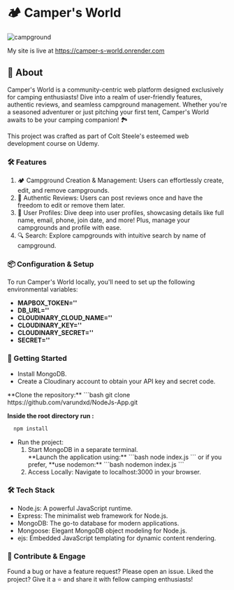 <h1>🏕 Camper's World</h1>

<p>
  <img src="https://i.imgur.com/NCajIoR.png" alt="campground">
</p>

My site is live at https://camper-s-world.onrender.com

<h2>🌲 About</h2>
Camper's World is a community-centric web platform designed exclusively for camping enthusiasts! Dive into a realm of user-friendly features, authentic reviews, and seamless campground management. Whether you're a seasoned adventurer or just pitching your first tent, Camper's World awaits to be your camping companion! 🏞

This project was crafted as part of Colt Steele's esteemed web development course on Udemy.

<h3>🛠 Features</h3>
<ol>
<li>🏕 Campground Creation & Management: Users can effortlessly create, edit, and remove campgrounds.</li>
<li>📝 Authentic Reviews: Users can post reviews once and have the freedom to edit or remove them later.</li>
<li>👤 User Profiles: Dive deep into user profiles, showcasing details like full name, email, phone, join date, and more! Plus, manage your campgrounds and profile with ease.</li>
<li>🔍 Search: Explore campgrounds with intuitive search by name of campground. 
</ol>

<h3>📦 Configuration & Setup</h3>
To run Camper's World locally, you'll need to set up the following environmental variables:
<b>
<ul>
<li>MAPBOX_TOKEN=''</li>
<li>DB_URL=''</li>
<li>CLOUDINARY_CLOUD_NAME=''</li>
<li>CLOUDINARY_KEY=''</li>
<li>CLOUDINARY_SECRET=''</li>
<li>SECRET=''</li>
</ul>
</b>
<h3>🚀 Getting Started</h3>
<ul>
<li>Install MongoDB.</li>
<li>Create a Cloudinary account to obtain your API key and secret code.</li></ul>
**Clone the repository:**
```bash
git clone https://github.com/varundxd/NodeJs-App.git

**Inside the root directory run :**
```bash
  npm install
```
<ul>
<li>Run the project:
  <ol>
<li>Start MongoDB in a separate terminal.</li>
**Launch the application using:**
```bash
node index.js
```
or if you prefer,
**use nodemon:**
```bash
nodemon index.js
```
<li>Access Locally: Navigate to localhost:3000 in your browser.</li>
</ul>
<h3>🛠 Tech Stack</h3>
<ul>
<li>Node.js: A powerful JavaScript runtime.</li>
<li>Express: The minimalist web framework for Node.js.</li>
<li>MongoDB: The go-to database for modern applications.</li>
<li>Mongoose: Elegant MongoDB object modeling for Node.js.</li>
<li>ejs: Embedded JavaScript templating for dynamic content rendering.</li>
</ul>

<h3>👋 Contribute & Engage</h3>

Found a bug or have a feature request? Please open an issue.
Liked the project? Give it a ⭐️ and share it with fellow camping enthusiasts!

